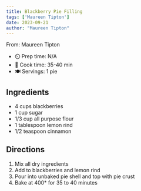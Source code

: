 ```yaml
---
title: Blackberry Pie Filling
tags: ['Maureen Tipton']
date: 2023-09-21
author: "Maureen Tipton"
---
```

From: Maureen Tipton

- ⏲️ Prep time: N/A
- 🍳 Cook time: 35-40 min
- 🍽️ Servings: 1 pie

## Ingredients

- 4 cups blackberries
- 1 cup sugar
- 1/3 cup all purpose flour
- 1 tablespoon lemon rind
- 1/2 teaspoon cinnamon

## Directions

1. Mix all dry ingredients
2. Add to blackberries and lemon rind
3. Pour into unbaked pie shell and top with pie crust
4. Bake at 400* for 35 to 40 minutes
